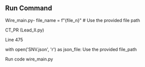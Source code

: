 ## Run Command
Wire_main.py-
file_name = f"{file_n}"   # Use the provided file path

CT_PR (Lead_II.py)

Line 475 

with open('SNV.json', 'r') as json_file:  Use the provided file_path

Run code wire_main.py

